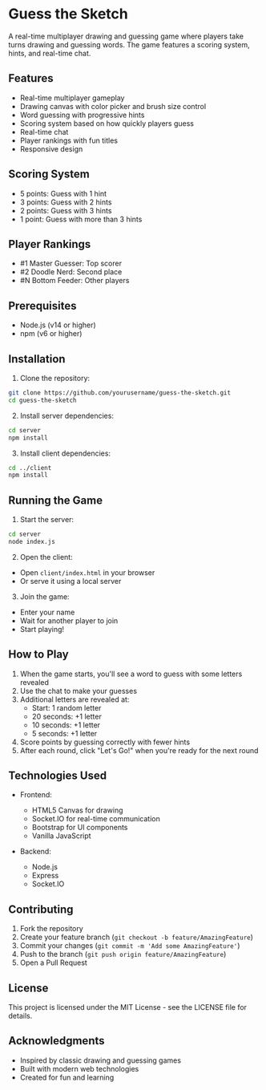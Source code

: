 # Guess the Sketch

A real-time multiplayer drawing and guessing game where players take turns drawing and guessing words. The game features a scoring system, hints, and real-time chat.

## Features

- Real-time multiplayer gameplay
- Drawing canvas with color picker and brush size control
- Word guessing with progressive hints
- Scoring system based on how quickly players guess
- Real-time chat
- Player rankings with fun titles
- Responsive design

## Scoring System

- 5 points: Guess with 1 hint
- 3 points: Guess with 2 hints
- 2 points: Guess with 3 hints
- 1 point: Guess with more than 3 hints

## Player Rankings

- #1 Master Guesser: Top scorer
- #2 Doodle Nerd: Second place
- #N Bottom Feeder: Other players

## Prerequisites

- Node.js (v14 or higher)
- npm (v6 or higher)

## Installation

1. Clone the repository:
```bash
git clone https://github.com/yourusername/guess-the-sketch.git
cd guess-the-sketch
```

2. Install server dependencies:
```bash
cd server
npm install
```

3. Install client dependencies:
```bash
cd ../client
npm install
```

## Running the Game

1. Start the server:
```bash
cd server
node index.js
```

2. Open the client:
- Open `client/index.html` in your browser
- Or serve it using a local server

3. Join the game:
- Enter your name
- Wait for another player to join
- Start playing!

## How to Play

1. When the game starts, you'll see a word to guess with some letters revealed
2. Use the chat to make your guesses
3. Additional letters are revealed at:
   - Start: 1 random letter
   - 20 seconds: +1 letter
   - 10 seconds: +1 letter
   - 5 seconds: +1 letter
4. Score points by guessing correctly with fewer hints
5. After each round, click "Let's Go!" when you're ready for the next round

## Technologies Used

- Frontend:
  - HTML5 Canvas for drawing
  - Socket.IO for real-time communication
  - Bootstrap for UI components
  - Vanilla JavaScript

- Backend:
  - Node.js
  - Express
  - Socket.IO

## Contributing

1. Fork the repository
2. Create your feature branch (`git checkout -b feature/AmazingFeature`)
3. Commit your changes (`git commit -m 'Add some AmazingFeature'`)
4. Push to the branch (`git push origin feature/AmazingFeature`)
5. Open a Pull Request

## License

This project is licensed under the MIT License - see the LICENSE file for details.

## Acknowledgments

- Inspired by classic drawing and guessing games
- Built with modern web technologies
- Created for fun and learning 